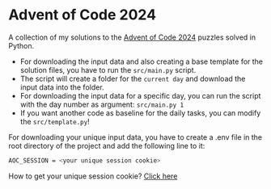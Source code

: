 # Advent of Code 2024

A collection of my solutions to the [Advent of Code 2024](https://adventofcode.com/2024) puzzles solved in Python.

- For downloading the input data and also creating a base template for the solution files, you have to run the `src/main.py` script.
- The script will create a folder for the `current day` and download the input data into the folder.
- For downloading the input data for a specific day, you can run the script with the day number as argument: `src/main.py 1`
- If you want another code as baseline for the daily tasks, you can modify the `src/template.py`!

For downloading your unique input data, you have to create a .env file in the root directory of the project and add the following line to it:

```bash
AOC_SESSION = <your unique session cookie>
```

How to get your unique session cookie? [Click here](https://github.com/wimglenn/advent-of-code-wim/issues/1)
